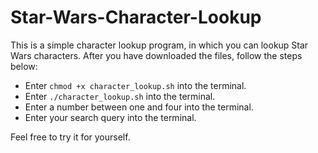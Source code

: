 # Star-Wars-Character-Lookup

This is a simple character lookup program, in which you can lookup Star Wars characters.
After you have downloaded the files, follow the steps below:
 - Enter `chmod +x character_lookup.sh` into the terminal.
 - Enter `./character_lookup.sh` into the terminal.
 - Enter a number between one and four into the terminal.
 - Enter your search query into the terminal.

Feel free to try it for yourself.
